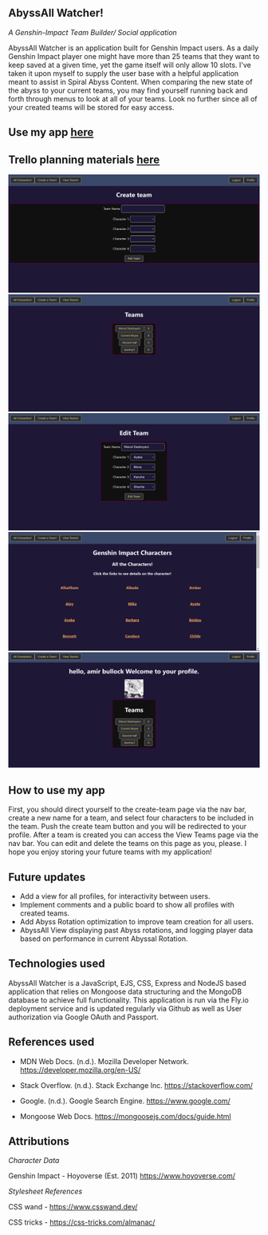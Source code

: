 ## AbyssAll Watcher!
_A Genshin-Impact Team Builder/ Social application_

AbyssAll Watcher is an application built for Genshin Impact users. As a daily Genshin Impact player one might have more than 25 teams that they want to keep saved at a given time, yet the game itself will only allow 10 slots. I've taken it upon myself to supply the user base with a helpful application meant to assist in Spiral Abyss Content. When comparing the new state of the abyss to your current teams, you may find yourself running back and forth through menus to look at all of your teams. Look no further since all of your created teams will be stored for easy access.

## Use my app [here](https://abyssall-watcher.fly.dev/)
## Trello planning materials [here](https://trello.com/b/Trwo7Dvd/abyssall-watcher-crud-unit-2-project)
![Alt text](/public/createteam.png)
![Alt text](/public/allteams.png)
![Alt text](/public/editteam.png)
![Alt text](/public/characters.png)
![Alt text](/public/profile.png)

## How to use my app
First, you should direct yourself to the create-team page via the nav bar, create a new name for a team, and select four characters to be included in the team. Push the create team button and you will be redirected to your profile. After a team is created you can access the View Teams page via the nav bar. You can edit and delete the teams on this page as you, please. I hope you enjoy storing your future teams with my application!

## Future updates

- Add a view for all profiles, for interactivity between users.
- Implement comments and a public board to show all profiles with created teams.
- Add Abyss Rotation optimization to improve team creation for all users.
- AbyssAll View displaying past Abyss rotations, and logging player data based on performance in current Abyssal Rotation.

## Technologies used

AbyssAll Watcher is a JavaScript, EJS, CSS, Express and NodeJS based application that relies on Mongoose data structuring and the MongoDB database to achieve full functionality. This application is run via the Fly.io deployment service and is updated regularly via Github as well as User authorization via Google OAuth and Passport.

## References used

- MDN Web Docs. (n.d.). Mozilla Developer Network. https://developer.mozilla.org/en-US/

- Stack Overflow. (n.d.). Stack Exchange Inc. https://stackoverflow.com/

- Google. (n.d.). Google Search Engine. https://www.google.com/

- Mongoose Web Docs.  https://mongoosejs.com/docs/guide.html

## Attributions

_Character Data_

Genshin Impact - Hoyoverse (Est. 2011) https://www.hoyoverse.com/

_Stylesheet References_

CSS wand - https://www.csswand.dev/

CSS tricks - https://css-tricks.com/almanac/